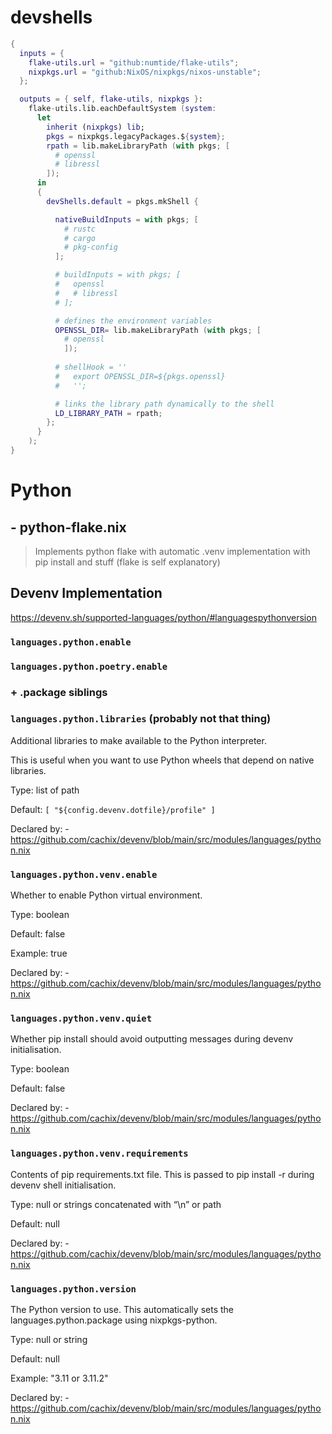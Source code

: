 # devshells
```nix
{
  inputs = {
    flake-utils.url = "github:numtide/flake-utils";
    nixpkgs.url = "github:NixOS/nixpkgs/nixos-unstable";
  };

  outputs = { self, flake-utils, nixpkgs }:
    flake-utils.lib.eachDefaultSystem (system:
      let
        inherit (nixpkgs) lib;
        pkgs = nixpkgs.legacyPackages.${system};
        rpath = lib.makeLibraryPath (with pkgs; [
          # openssl
          # libressl
        ]);
      in
      {
        devShells.default = pkgs.mkShell {

          nativeBuildInputs = with pkgs; [
            # rustc
            # cargo
            # pkg-config
          ];

          # buildInputs = with pkgs; [
          #   openssl
          #   # libressl
          # ];

          # defines the environment variables
          OPENSSL_DIR= lib.makeLibraryPath (with pkgs; [  
            # openssl 
            ]);
        
          # shellHook = ''
          #   export OPENSSL_DIR=${pkgs.openssl}
          #   '';

          # links the library path dynamically to the shell
          LD_LIBRARY_PATH = rpath;
        };
      }
    );
}
```

# Python  
## - python-flake.nix 

> Implements python flake with automatic .venv implementation with pip install and stuff (flake is self explanatory)

## Devenv Implementation

https://devenv.sh/supported-languages/python/#languagespythonversion

### `languages.python.enable`
### `languages.python.poetry.enable`

### + .package siblings 

### `languages.python.libraries`  (probably not that thing)

Additional libraries to make available to the Python interpreter.

This is useful when you want to use Python wheels that depend on native libraries.

Type: list of path

Default: ` [ "${config.devenv.dotfile}/profile" ] `

Declared by: - https://github.com/cachix/devenv/blob/main/src/modules/languages/python.nix

### ` languages.python.venv.enable `

Whether to enable Python virtual environment.

Type: boolean

Default: false

Example: true

Declared by: - https://github.com/cachix/devenv/blob/main/src/modules/languages/python.nix

### `languages.python.venv.quiet`

Whether pip install should avoid outputting messages during devenv initialisation.

Type: boolean

Default: false

Declared by: - https://github.com/cachix/devenv/blob/main/src/modules/languages/python.nix

### `languages.python.venv.requirements`

Contents of pip requirements.txt file. This is passed to pip install -r during devenv shell initialisation.

Type: null or strings concatenated with “\n” or path

Default: null

Declared by: - https://github.com/cachix/devenv/blob/main/src/modules/languages/python.nix

### `languages.python.version`

The Python version to use. This automatically sets the languages.python.package using nixpkgs-python.

Type: null or string

Default: null

Example: "3.11 or 3.11.2"

Declared by: - https://github.com/cachix/devenv/blob/main/src/modules/languages/python.nix
